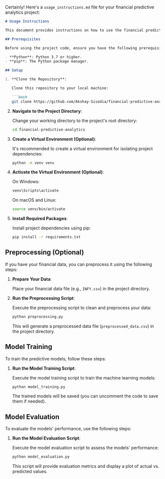 Certainly! Here's a `usage_instructions.md` file for your financial predictive analytics project:

```markdown
# Usage Instructions

This document provides instructions on how to use the financial predictive analytics project code.

## Prerequisites

Before using the project code, ensure you have the following prerequisites installed on your system:

- **Python**: Python 3.7 or higher.
- **pip**: The Python package manager.

## Setup

1. **Clone the Repository**:

   Clone this repository to your local machine:

   ```bash
   git clone https://github.com/Akshay-Sisodia/financial-predictive-analytics.git
   ```

2. **Navigate to the Project Directory**:

   Change your working directory to the project's root directory:

   ```bash
   cd financial-predictive-analytics
   ```

3. **Create a Virtual Environment (Optional)**:

   It's recommended to create a virtual environment for isolating project dependencies:

   ```bash
   python -m venv venv
   ```

4. **Activate the Virtual Environment (Optional)**:

   On Windows:

   ```bash
   venv\Scripts\activate
   ```

   On macOS and Linux:

   ```bash
   source venv/bin/activate
   ```

5. **Install Required Packages**:

   Install project dependencies using pip:

   ```bash
   pip install -r requirements.txt
   ```

## Preprocessing (Optional)

If you have your financial data, you can preprocess it using the following steps:

1. **Prepare Your Data**:

   Place your financial data file (e.g., `INFY.csv`) in the project directory.

2. **Run the Preprocessing Script**:

   Execute the preprocessing script to clean and preprocess your data:

   ```bash
   python preprocessing.py
   ```

   This will generate a preprocessed data file (`preprocessed_data.csv`) in the project directory.

## Model Training

To train the predictive models, follow these steps:

1. **Run the Model Training Script**:

   Execute the model training script to train the machine learning models:

   ```bash
   python model_training.py
   ```

   The trained models will be saved (you can uncomment the code to save them if needed).

## Model Evaluation

To evaluate the models' performance, use the following steps:

1. **Run the Model Evaluation Script**:

   Execute the model evaluation script to assess the models' performance:

   ```bash
   python model_evaluation.py
   ```

   This script will provide evaluation metrics and display a plot of actual vs. predicted values.